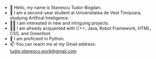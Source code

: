 - 👋 Hello, my name is Stanescu Tudor-Bogdan.
- 🤖 I am a second-year student at Universitatea de Vest Timișoara, studying Artifical Inteligence.
- 🦸‍♂️ I am interested in new and intriguing projects.
- 👨‍💻 I am already acquainted with C++, Java, Robot Framework, HTML, CSS, and Greenfoot.
- 🌱 I am proficient in Python.
- 📫 You can reach me at my Gmail address: tudor.stanescu.work@gmail.com


<!---
tudorstb/tudorstb is a ✨ special ✨ repository because its `README.md` (this file) appears on your GitHub profile.
You can click the Preview link to take a look at your changes.
--->
